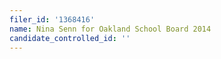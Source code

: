 ```yaml
---
filer_id: '1368416'
name: Nina Senn for Oakland School Board 2014
candidate_controlled_id: ''
---
```

